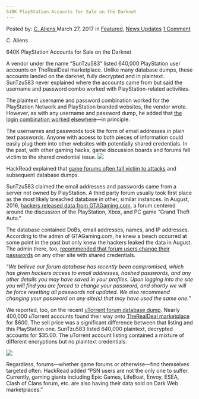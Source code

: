 ```yaml
---
640K PlayStation Accounts for Sale on the Darknet
---
```

<article class="post-listing post-18817 post type-post status-publish format-standard has-post-thumbnail hentry category-deepdot-news category-news-updates tag-640k tag-accounts tag-darknet tag-playstation tag-sale">
    <div class="post-inner">
    <p class="post-meta">
    <span>Posted by: <a href="https://www.deepdotweb.com/author/caliens/" title="">C. Aliens </a></span>
    <span>March 27, 2017</span>
    <span>in <a href="https://www.deepdotweb.com/category/deepdot-news/" rel="category tag">Featured</a>, <a href="https://www.deepdotweb.com/category/news-updates/" rel="category tag">News Updates</a></span>
    <span><a href="https://www.deepdotweb.com/2017/03/27/640k-playstation-accounts-sale-darknet/#comments">1 Comment</a></span>
    </p>
    <div class="clear"></div>
    <div class="entry">
    <p>C. Aliens</p>
    <p>640K PlayStation Accounts for Sale on the Darknet</p>
    <p>A vendor under the name “SunTzu583” listed 640,000 PlayStation user accounts on TheRealDeal marketplace. Unlike many database dumps, these accounts landed on the darknet, fully decrypted and in plaintext. SunTzu583 never explained where the accounts came from but said the username and password combo worked with PlayStation-related activities.</p>
    <p>The plaintext username and password combination worked for the PlayStation Network and PlayStation branded websites, the vendor wrote. However, as with any username and password dump, he added that <a href="https://www.deepdotweb.com/tag/security/">the login combination worked elsewhere</a>—in principle.</p>
    <p>The usernames and passwords took the form of email addresses in plain text passwords. Anyone with access to both pieces of information could easily plug them into other websites with potentially​ shared credentials. In the past, with other gaming hacks, game discussion boards and forums fell victim to the shared credential issue. <img class="wp-image-18824 aligncenter" src="https://www.deepdotweb.com/wp-content/uploads/2017/03/word-image-55.png" srcset="https://www.deepdotweb.com/wp-content/uploads/2017/03/word-image-55.png 979w, https://www.deepdotweb.com/wp-content/uploads/2017/03/word-image-55-300x97.png 300w" sizes="(max-width: 979px) 100vw, 979px" /></p>
    <p>HackRead explained that <a href="https://www.hackread.com/640000-decrypted-playstation-accounts-sold-darkweb/">game forums often fall victim to attacks</a> and subsequent database dumps.</p>
    <p>SunTzu583 claimed the email addresses and passwords came from a server not owned by PlayStation. A third party forum usually took first place as the most likely breached database in other, similar instances. In August, 2016, <a href="https://motherboard.vice.com/en_us/article/grand-theft-auto-fan-site-hacked">hackers released data from GTAGaming.com</a>, a forum centered around the discussion of the PlayStation, Xbox, and PC game “Grand Theft Auto.”</p>
    <p>The database contained DoBs, email addresses, names, and IP addresses. According to the admin of GTAGaming.com, he knew a beach occurred at some point in the past but only knew the hackers leaked the data in August. The admin there, too, <a href="http://www.gtagaming.com/news/comments.php?i=2369">recommended that forum users change their passwords</a> on any other site with shared credentials.</p>
    <p>“<em>We believe our forum database has recently been compromised, which has given hackers access to email addresses, hashed passwords, and any other details you may have saved in your profiles. Upon logging into the site you will find you are forced to change your password, and shortly we will be force resetting all passwords not updated. We also recommend changing your password on any site(s) that may have used the same one.</em>”</p>
    <p>We reported, too, on the recent <a href="https://www.deepdotweb.com/2016/09/21/nearly-400000-utorrent-accounts-for-sale-on-therealdeal-market/">uTorrent forum database dump</a>. Nearly 400,000 uTorrent accounts found their way onto <a href="https://www.deepdotweb.com/marketplace-directory/categories/markets/">TheRealDeal marketplace</a> for $600. The sell price was a significant difference between that listing and this PlayStation one. SunTzu583 listed 640,000 plaintext, decrypted accounts for $35.00. The uTorrent​ account listing contained a mixture of different encryptions but no plaintext credentials.</p>
    <p><img class="wp-image-18825 aligncenter" src="https://www.deepdotweb.com/wp-content/uploads/2017/03/word-image-56.png" srcset="https://www.deepdotweb.com/wp-content/uploads/2017/03/word-image-56.png 768w, https://www.deepdotweb.com/wp-content/uploads/2017/03/word-image-56-300x124.png 300w" sizes="(max-width: 768px) 100vw, 768px" /></p>
    <p>Regardless, forums—whether game forums or otherwise—find themselves targeted often. HackRead added “PSN users are not the only one to suffer. Currently, gaming giants including Epic Games, LifeBoat, Envoy, ESEA, Clash of Clans forum, etc. are also having their data sold on Dark Web marketplaces.”</p>
    </div>
    <span style="display:none"><a href="https://www.deepdotweb.com/tag/640k/" rel="tag">640k</a> <a href="https://www.deepdotweb.com/tag/accounts/" rel="tag">accounts</a> <a href="https://www.deepdotweb.com/tag/darknet/" rel="tag">darknet</a> <a href="https://www.deepdotweb.com/tag/playstation/" rel="tag">playstation</a> <a href="https://www.deepdotweb.com/tag/sale/" rel="tag">sale</a></span> <span style="display:none" class="updated">2017-03-27</span>
    <div style="display:none" class="vcard author" itemprop="author" itemscope itemtype="http://schema.org/Person"><strong class="fn" itemprop="name"><a href="https://www.deepdotweb.com/author/caliens/" title="Posts by C. Aliens" rel="author">C. Aliens</a></strong></div>
    </div>
</article>

